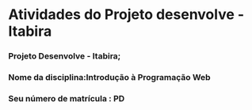 # Atividades do Projeto desenvolve - Itabira
### Projeto Desenvolve - Itabira;
### Nome da disciplina:Introdução à Programação Web
### Seu número de matrícula :  PD
